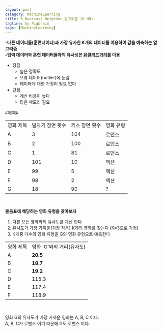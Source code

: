 ```yaml
---
layout: post
category: MachineLearning
title: K-Neareast Neighbor 알고리즘 (K-NN)
tagline: by Pigbrain
tags: [MachineLearning]
---
```


<!--more-->
  
**-다른 데이터들(훈련데이터)과 가장 유사한 K개의 데이터를 이용하여 값을 예측하는  알고리즘**   
**-입력 데이터와 훈련 데이터들과의 유사성은 [유클리드거리](https://en.wikipedia.org/wiki/Euclidean_distance)를 이용**

* 장점
	* 높은 정확도
	* 오류 데이터(outlier)에 둔감
	* 데이터에 대한 가정이 필요 없다
* 단점
	* 계산 비용이 높다
	* 많은 메모리 필요 


#예제#
<table>
<tr><td>영화 제목</td><td>발차기 장면 횟수</td><td>키스 장면 횟수</td><td>영화 유형</td></tr>
<tr><td>A</td><td>3</td><td>104</td><td>로맨스</td></tr>
<tr><td>B</td><td>2</td><td>100</td><td>로맨스</td></tr>
<tr><td>C</td><td>1</td><td>81</td><td>로맨스</td></tr>
<tr><td>D</td><td>101</td><td>10</td><td>액션</td></tr>
<tr><td>E</td><td>99</td><td>5</td><td>액션</td></tr>
<tr><td>F</td><td>98</td><td>2</td><td>액션</td></tr>
<tr><td>G</td><td>18</td><td>90</td><td>?</td></tr>
</table>
<br>

**물음표에 해당하는 영화 유형을 찾아보자**  

1. 다른 모든 영화와의 유사도를 계산 한다  
2. 유사도가 가장 가까운(가장 작은) K개의 영화를 찾는다 (K=3으로 가정)  
3. K개중 다수의 영화 유형을 G의 영화 유형으로 예측한다  

<table>
<tr><td>영화 제목</td><td>영화 'G'와의 거리(유사도)</td></tr>
<tr><td>A</td><td><strong>20.5</strong></td></tr>
<tr><td>B</td><td><strong>18.7</strong></td></tr>
<tr><td>C</td><td><strong>19.2</strong></td></tr>
<tr><td>D</td><td>115.3</td></tr>
<tr><td>E</td><td>117.4</td></tr>
<tr><td>F</td><td>118.9</td></tr>
</table>
<br>

영화 G와 유사도가 가장 가까운 영화는 A, B, C 이다.  
A, B, C가 로맨스 이기 때문에 G도 로맨스 이다.  

